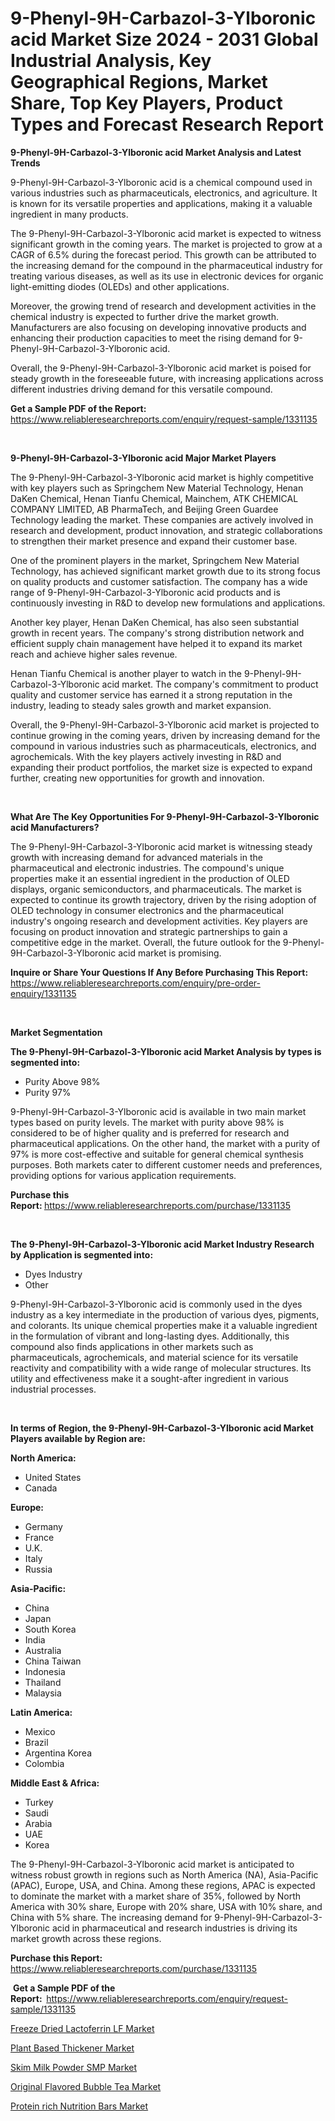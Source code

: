 <p><h1>9-Phenyl-9H-Carbazol-3-Ylboronic acid Market Size 2024 - 2031 Global Industrial Analysis, Key Geographical Regions, Market Share, Top Key Players, Product Types and Forecast Research Report</h1></p><p><strong>9-Phenyl-9H-Carbazol-3-Ylboronic acid Market Analysis and Latest Trends</strong></p>
<p><p>9-Phenyl-9H-Carbazol-3-Ylboronic acid is a chemical compound used in various industries such as pharmaceuticals, electronics, and agriculture. It is known for its versatile properties and applications, making it a valuable ingredient in many products.</p><p>The 9-Phenyl-9H-Carbazol-3-Ylboronic acid market is expected to witness significant growth in the coming years. The market is projected to grow at a CAGR of 6.5% during the forecast period. This growth can be attributed to the increasing demand for the compound in the pharmaceutical industry for treating various diseases, as well as its use in electronic devices for organic light-emitting diodes (OLEDs) and other applications.</p><p>Moreover, the growing trend of research and development activities in the chemical industry is expected to further drive the market growth. Manufacturers are also focusing on developing innovative products and enhancing their production capacities to meet the rising demand for 9-Phenyl-9H-Carbazol-3-Ylboronic acid.</p><p>Overall, the 9-Phenyl-9H-Carbazol-3-Ylboronic acid market is poised for steady growth in the foreseeable future, with increasing applications across different industries driving demand for this versatile compound.</p></p>
<p><strong>Get a Sample PDF of the Report:&nbsp;</strong> <a href="https://www.reliableresearchreports.com/enquiry/request-sample/1331135">https://www.reliableresearchreports.com/enquiry/request-sample/1331135</a></p>
<p>&nbsp;</p>
<p><strong>9-Phenyl-9H-Carbazol-3-Ylboronic acid Major Market Players</strong></p>
<p><p>The 9-Phenyl-9H-Carbazol-3-Ylboronic acid market is highly competitive with key players such as Springchem New Material Technology, Henan DaKen Chemical, Henan Tianfu Chemical, Mainchem, ATK CHEMICAL COMPANY LIMITED, AB PharmaTech, and Beijing Green Guardee Technology leading the market. These companies are actively involved in research and development, product innovation, and strategic collaborations to strengthen their market presence and expand their customer base.</p><p>One of the prominent players in the market, Springchem New Material Technology, has achieved significant market growth due to its strong focus on quality products and customer satisfaction. The company has a wide range of 9-Phenyl-9H-Carbazol-3-Ylboronic acid products and is continuously investing in R&D to develop new formulations and applications.</p><p>Another key player, Henan DaKen Chemical, has also seen substantial growth in recent years. The company's strong distribution network and efficient supply chain management have helped it to expand its market reach and achieve higher sales revenue.</p><p>Henan Tianfu Chemical is another player to watch in the 9-Phenyl-9H-Carbazol-3-Ylboronic acid market. The company's commitment to product quality and customer service has earned it a strong reputation in the industry, leading to steady sales growth and market expansion.</p><p>Overall, the 9-Phenyl-9H-Carbazol-3-Ylboronic acid market is projected to continue growing in the coming years, driven by increasing demand for the compound in various industries such as pharmaceuticals, electronics, and agrochemicals. With the key players actively investing in R&D and expanding their product portfolios, the market size is expected to expand further, creating new opportunities for growth and innovation.</p></p>
<p>&nbsp;</p>
<p><strong>What Are The Key Opportunities For 9-Phenyl-9H-Carbazol-3-Ylboronic acid Manufacturers?</strong></p>
<p><p>The 9-Phenyl-9H-Carbazol-3-Ylboronic acid market is witnessing steady growth with increasing demand for advanced materials in the pharmaceutical and electronic industries. The compound's unique properties make it an essential ingredient in the production of OLED displays, organic semiconductors, and pharmaceuticals. The market is expected to continue its growth trajectory, driven by the rising adoption of OLED technology in consumer electronics and the pharmaceutical industry's ongoing research and development activities. Key players are focusing on product innovation and strategic partnerships to gain a competitive edge in the market. Overall, the future outlook for the 9-Phenyl-9H-Carbazol-3-Ylboronic acid market is promising.</p></p>
<p><strong>Inquire or Share Your Questions If Any Before Purchasing This Report:</strong> <a href="https://www.reliableresearchreports.com/enquiry/pre-order-enquiry/1331135">https://www.reliableresearchreports.com/enquiry/pre-order-enquiry/1331135</a></p>
<p>&nbsp;</p>
<p><strong>Market Segmentation</strong></p>
<p><strong>The 9-Phenyl-9H-Carbazol-3-Ylboronic acid Market Analysis by types is segmented into:</strong></p>
<p><ul><li>Purity Above 98%</li><li>Purity 97%</li></ul></p>
<p><p>9-Phenyl-9H-Carbazol-3-Ylboronic acid is available in two main market types based on purity levels. The market with purity above 98% is considered to be of higher quality and is preferred for research and pharmaceutical applications. On the other hand, the market with a purity of 97% is more cost-effective and suitable for general chemical synthesis purposes. Both markets cater to different customer needs and preferences, providing options for various application requirements.</p></p>
<p><strong>Purchase this Report:&nbsp;</strong><a href="https://www.reliableresearchreports.com/purchase/1331135">https://www.reliableresearchreports.com/purchase/1331135</a></p>
<p>&nbsp;</p>
<p><strong>The 9-Phenyl-9H-Carbazol-3-Ylboronic acid Market Industry Research by Application is segmented into:</strong></p>
<p><ul><li>Dyes Industry</li><li>Other</li></ul></p>
<p><p>9-Phenyl-9H-Carbazol-3-Ylboronic acid is commonly used in the dyes industry as a key intermediate in the production of various dyes, pigments, and colorants. Its unique chemical properties make it a valuable ingredient in the formulation of vibrant and long-lasting dyes. Additionally, this compound also finds applications in other markets such as pharmaceuticals, agrochemicals, and material science for its versatile reactivity and compatibility with a wide range of molecular structures. Its utility and effectiveness make it a sought-after ingredient in various industrial processes.</p></p>
<p>&nbsp;</p>
<p><strong>In terms of Region, the 9-Phenyl-9H-Carbazol-3-Ylboronic acid Market Players available by Region are:</strong></p>
<p>
    <p> <strong> North America: </strong>
        <ul>
            <li>United States</li>
            <li>Canada</li>
        </ul>
        </p> 
    <p> <strong> Europe: </strong>
        <ul>
            <li>Germany</li>
            <li>France</li>
            <li>U.K.</li>
            <li>Italy</li>
            <li>Russia</li>
        </ul>
        </p> 
    <p> <strong> Asia-Pacific: </strong>
        <ul>
            <li>China</li>
            <li>Japan</li>
            <li>South Korea</li>
            <li>India</li>
            <li>Australia</li>
            <li>China Taiwan</li>
            <li>Indonesia</li>
            <li>Thailand</li>
            <li>Malaysia</li>
        </ul>
        </p> 
    <p> <strong> Latin America: </strong>
        <ul>
            <li>Mexico</li>
            <li>Brazil</li>
            <li>Argentina Korea</li>
            <li>Colombia</li>
        </ul>
        </p> 
    <p> <strong> Middle East & Africa: </strong>
        <ul>
            <li>Turkey</li>
            <li>Saudi</li>
            <li>Arabia</li>
            <li>UAE</li>
            <li>Korea</li>
        </ul>
    </p>
    </p>
<p><p>The 9-Phenyl-9H-Carbazol-3-Ylboronic acid market is anticipated to witness robust growth in regions such as North America (NA), Asia-Pacific (APAC), Europe, USA, and China. Among these regions, APAC is expected to dominate the market with a market share of 35%, followed by North America with 30% share, Europe with 20% share, USA with 10% share, and China with 5% share. The increasing demand for 9-Phenyl-9H-Carbazol-3-Ylboronic acid in pharmaceutical and research industries is driving its market growth across these regions.</p></p>
<p><strong>Purchase this Report: </strong><a href="https://www.reliableresearchreports.com/purchase/1331135">https://www.reliableresearchreports.com/purchase/1331135</a></p>
<p>&nbsp;<strong>Get a Sample PDF of the Report:&nbsp;&nbsp;</strong><a href="https://www.reliableresearchreports.com/enquiry/request-sample/1331135">https://www.reliableresearchreports.com/enquiry/request-sample/1331135</a></p>
<p><strong></strong></p>
<p><p><a href="https://medium.com/@kendraadams4456/freeze-dried-lactoferrin-lf-market-furnishes-information-on-market-share-market-trends-and-market-0e9cec758231">Freeze Dried Lactoferrin LF Market</a></p><p><a href="https://medium.com/@kendraadams4456/decoding-plant-based-thickener-market-metrics-market-share-trends-and-growth-patterns-abd8dc392071">Plant Based Thickener Market</a></p><p><a href="https://medium.com/@kendraadams4456/skim-milk-powder-smp-market-competitive-analysis-market-trends-and-forecast-to-2031-cc08de28193d">Skim Milk Powder SMP Market</a></p><p><a href="https://medium.com/@kendraadams4456/original-flavored-bubble-tea-market-trends-and-market-analysis-forecasted-for-period-2024-2031-814aa084f586">Original Flavored Bubble Tea Market</a></p><p><a href="https://medium.com/@kendraadams4456/protein-rich-nutrition-bars-market-insights-into-market-cagr-market-trends-and-growth-strategies-e5871f58edbd">Protein rich Nutrition Bars Market</a></p></p>